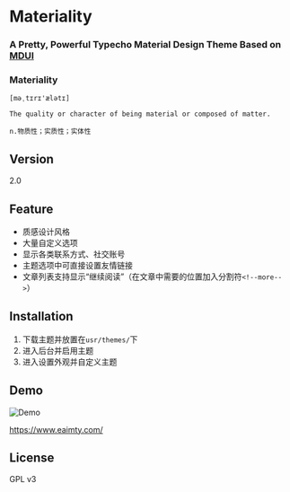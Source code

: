 # Materiality

### A Pretty, Powerful Typecho Material Design Theme Based on [MDUI](https://www.mdui.org/)

### Materiality
`[məˌtɪrɪ'ælətɪ]`

`The quality or character of being material or composed of matter.`

`n.物质性；实质性；实体性`

## Version
2.0

## Feature
- 质感设计风格
- 大量自定义选项
- 显示各类联系方式、社交账号
- 主题选项中可直接设置友情链接
- 文章列表支持显示“继续阅读”（在文章中需要的位置加入分割符`<!--more-->`）

## Installation
1. 下载主题并放置在`usr/themes/`下
2. 进入后台并启用主题
3. 进入设置外观并自定义主题

## Demo

![Demo](https://raw.githubusercontent.com/EAimTY/materiality-typecho-theme/master/screenshot.png)

https://www.eaimty.com/

## License
GPL v3
